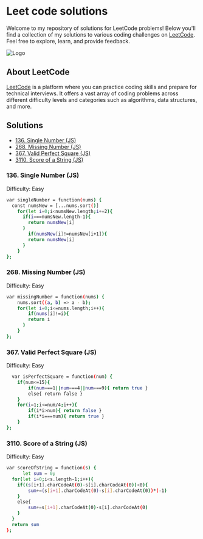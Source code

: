 
# Leet code solutions

Welcome to my repository of solutions for LeetCode problems! Below you'll find a collection of my solutions to various coding challenges on [LeetCode](https://leetcode.com/). Feel free to explore, learn, and provide feedback.


![Logo](https://doodler.s3.eu-north-1.amazonaws.com/doodler-guy.png)


## About LeetCode

[LeetCode](https://leetcode.com/) is a platform where you can practice coding skills and prepare for technical interviews. It offers a vast array of coding problems across different difficulty levels and categories such as algorithms, data structures, and more.



## Solutions

- [136. Single Number (JS)](#136-single-number-js)
- [268. Missing Number (JS)](#268-missing-number-js)
- [367. Valid Perfect Square (JS)](#367-valid-perfect-square-js)
- [3110. Score of a String (JS)](#3110-score-of-a-string-js)

### 136. Single Number (JS)
Difficulty: Easy
```bash
var singleNumber = function(nums) {
  const numsNew = [...nums.sort()]
    for(let i=0;i<numsNew.length;i+=2){
      if(i===numsNew.length-1){
        return numsNew[i]
      } 
        if(numsNew[i]!=numsNew[i+1]){
        return numsNew[i]
      }
    }  
};
```

### 268. Missing Number (JS)
Difficulty: Easy
```bash
var missingNumber = function(nums) {
    nums.sort((a, b) => a - b);
    for(let i=0;i<=nums.length;i++){
        if(nums[i]!=i){
        return i
      }
    }  
};
```

### 367. Valid Perfect Square (JS)
Difficulty: Easy
```bash
  var isPerfectSquare = function(num) {
    if(num<=15){
        if(num===1||num===4||num===9){ return true } 
        else{ return false }
    }
    for(i=1;i<=num/4;i++){
        if(i*i>num){ return false }
        if(i*i===num){ return true }
    }
};
```

### 3110. Score of a String (JS)
Difficulty: Easy
```bash
var scoreOfString = function(s) {
      let sum = 0;
  for(let i=0;i<s.length-1;i++){
    if((s[i+1].charCodeAt(0)-s[i].charCodeAt(0))<0){
        sum+=(s[i+1].charCodeAt(0)-s[i].charCodeAt(0))*(-1)
    }
    else{
        sum+=s[i+1].charCodeAt(0)-s[i].charCodeAt(0)
    }
  }
  return sum
};
```

